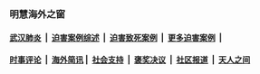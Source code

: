 
### 明慧海外之窗

####  [武汉肺炎](indexes/365.md?t=05230101) &nbsp;|&nbsp;  [迫害案例综述](indexes/328.md?t=05230101) &nbsp;|&nbsp; [迫害致死案例](indexes/277.md?t=05230101)  &nbsp;|&nbsp; [更多迫害案例](indexes/81.md?t=05230101)  &nbsp;|&nbsp; 
####  [时事评论](indexes/19.md?t=05230101) &nbsp;|&nbsp; [海外简讯](indexes/245.md?t=05230101)&nbsp;|&nbsp;  [社会支持](indexes/140.md?t=05230101) &nbsp;|&nbsp; [褒奖决议](indexes/282.md?t=05230101) &nbsp;|&nbsp; [社区报道](indexes/91.md?t=05230101)  &nbsp;|&nbsp; [天人之间](indexes/78.md?t=05230101) 

